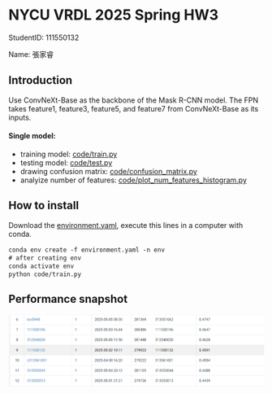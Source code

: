 # NYCU VRDL 2025 Spring HW3

StudentID: 111550132

Name: 張家睿

## Introduction
Use ConvNeXt-Base as the backbone of the Mask R-CNN model. The FPN 
takes feature1, feature3, feature5, and feature7 from ConvNeXt-Base as its 
inputs.
#### Single model:
* training model: [code/train.py](code/train.py)
* testing model: [code/test.py](code/test.py)
* drawing confusion matrix: [code/confusion_matrix.py](code/confusion_matrix.py)
* analyize number of features: [code/plot_num_features_histogram.py](code/plot_num_features_histogram.py)

## How to install
Download the [environment.yaml](environment.yaml), execute this lines in a computer with conda.
```
conda env create -f environment.yaml -n env
# after creating env
conda activate env
python code/train.py
```

## Performance snapshot
![leaderboard.png](leaderboard.png)